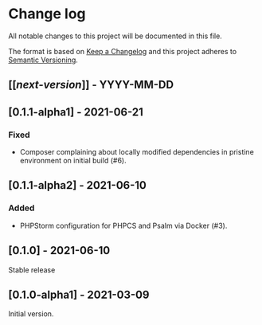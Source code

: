 # Change log
All notable changes to this project will be documented in this file.

The format is based on [Keep a Changelog](http://keepachangelog.com/)
and this project adheres to [Semantic Versioning](http://semver.org/).

## [[*next-version*]] - YYYY-MM-DD

## [0.1.1-alpha1] - 2021-06-21
### Fixed
- Composer complaining about locally modified dependencies in pristine environment on initial build (#6).

## [0.1.1-alpha2] - 2021-06-10
### Added
- PHPStorm configuration for PHPCS and Psalm via Docker (#3).

## [0.1.0] - 2021-06-10
Stable release

## [0.1.0-alpha1] - 2021-03-09
Initial version.
